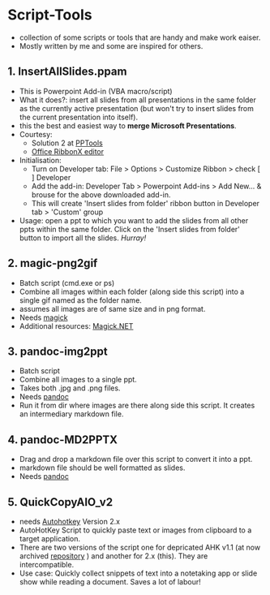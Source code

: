 # Script-Tools
- collection of some scripts or tools that are handy and make work eaiser.
- Mostly written by me and some are inspired for others.

## 1. InsertAllSlides.ppam

- This is Powerpoint Add-in (VBA macro/script)
- What it does?: insert all slides from all presentations in the same folder as the currently active presentation (but won't try to insert slides from the current presentation into itself).
- this the best and easiest way to **merge Microsoft Presentations**.
- Courtesy: 
  - Solution 2 at [PPTools](https://www.rdpslides.com/pptfaq/FAQ00746_Insert_all_slides_from_a_group_of_presentations_into_the_current_presentation.htm)
  - [Office RibbonX editor](https://github.com/fernandreu/office-ribbonx-editor)
- Initialisation:
  - Turn on Developer tab: File > Options > Customize Ribbon > check [ ] Developer
  - Add the add-in: Developer Tab > Powerpoint Add-ins > Add New... & brouse for the above downloaded add-in.
  - This will create 'Insert slides from folder' ribbon button in Developer tab > 'Custom' group
- Usage: open a ppt to which you want to add the slides from all other ppts within the same folder. Click on the 'Insert slides from folder' button to import all the slides. _Hurray!_


## 2. magic-png2gif

- Batch script (cmd.exe or ps)
- Combine all images within each folder (along side this script) into a single gif named as the folder name.
- assumes all images are of same size and in png format.
- Needs [magick](https://imagemagick.org/)
- Additional resources: [Magick.NET](https://github.com/dlemstra/Magick.NET)

## 3. pandoc-img2ppt

- Batch script
- Combine all images to a single ppt.
- Takes both .jpg and .png files.
- Needs [pandoc](https://pandoc.org/installing.html)
- Run it from dir where images are there along side this script. It creates an intermediary markdown file.

## 4. pandoc-MD2PPTX

- Drag and drop a markdown file over this script to convert it into a ppt.
- markdown file should be well formatted as slides.
- Needs [pandoc](https://pandoc.org/installing.html)


## 5. QuickCopyAIO_v2

- needs [Autohotkey](https://www.autohotkey.com/) Version 2.x
- AutoHotKey Script to quickly paste text or images from clipboard to a target application.
- There are two versions of the script one for depricated AHK v1.1 (at now archived [repository](https://github.com/drmdshahid/QuickCopyAHK) ) and another for 2.x (this). They are intercompatible.
- Use case: Quickly collect snippets of text into a notetaking app or slide show while reading a document. Saves a lot of labour!
